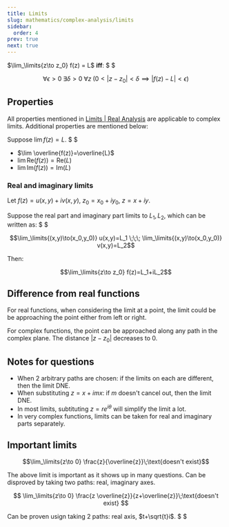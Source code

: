 ```yaml
---
title: Limits
slug: mathematics/complex-analysis/limits
sidebar:
  order: 4
prev: true
next: true
---
```


$\lim_\limits{z\to z_0} f(z) = L$ **iff**: $ $

```math
\forall{\epsilon>0}\;
\exists{\delta>0}\;
\forall{z}\;
\big(0<|z-z_0|<\delta\implies{|f(z)-L|<\epsilon})
```

## Properties

All properties mentioned in
[Limits | Real Analysis](/mathematics/real-analysis/limits/#properties) are
applicable to complex limits. Additional properties are mentioned below:

Suppose $\lim f(z)=L$. $ $

- $\lim \overline{f(z)}=\overline{L}$
- $\lim \text{Re}(f(z))=\text{Re}(L)$
- $\lim \text{Im}(f(z))=\text{Im}(L)$

### Real and imaginary limits

Let $f(z)=u(x,y)+iv(x,y)$, $z_0 = x_0 + iy_0$, $z=x+iy$.

Suppose the real part and imaginary part limits to $L_1,L_2$, which can be
written as: $ $

```math
\lim_\limits{(x,y)\to(x_0,y_0)} u(x,y)=L_1
\;\;\;
\lim_\limits{(x,y)\to(x_0,y_0)} v(x,y)=L_2
```

Then:

```math
\lim_\limits{z\to z_0} f(z)=L_1+iL_2
```

## Difference from real functions

For real functions, when considering the limit at a point, the limit could be be
approaching the point either from left or right.

For complex functions, the point can be approached along any path in the complex
plane. The distance $\lvert z − z_0 \rvert$ decreases to $0$.

## Notes for questions

- When 2 arbitrary paths are chosen: if the limits on each are different, then
  the limit DNE.
- When substituting $z=x+imx$: if $m$ doesn't cancel out, then the limit DNE.
- In most limits, subtituting $z=re^{i\theta}$ will simplify the limit a lot.
- In very complex functions, limits can be taken for real and imaginary parts
  separately.

## Important limits

```math
\lim_\limits{z\to 0} \frac{z}{\overline{z}}\;\text{doesn't exist}
```

The above limit is important as it shows up in many questions. Can be disproved
by taking two paths: real, imaginary axes.

```math

\lim_\limits{z\to 0} \frac{z \overline{z}}{z+\overline{z}}\;\text{doesn't exist}

```

Can be proven usign taking 2 paths: real axis, $t+\sqrt{t}i$. $ $
